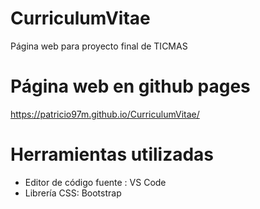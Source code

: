 # CurriculumVitae
Página web para proyecto final de TICMAS
# Página web en github pages
https://patricio97m.github.io/CurriculumVitae/
# Herramientas utilizadas
- Editor de código fuente : VS Code
- Librería CSS: Bootstrap
